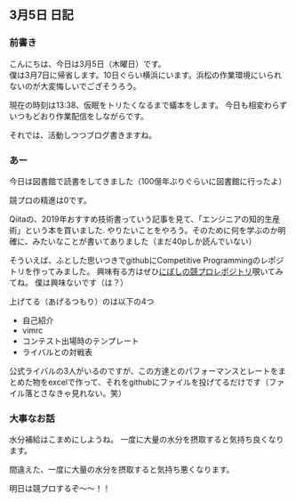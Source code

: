 ## 3月5日 日記

### 前書き
こんにちは、今日は3月5日（木曜日）です。<bR>
僕は3月7日に帰省します。10日ぐらい横浜にいます。浜松の作業環境にいられないのが大変悔しいでござそうろう。

現在の時刻は13:38、仮眠をトリたくなるまで蟻本をします。
今日も相変わらずいつもどおり作業配信をしながらです。

それでは、活動しつつブログ書きますね。

### あー
今日は図書館で読書をしてきました（100億年ぶりぐらいに図書館に行ったよ）

競プロの精進は0です。

Qiitaの、2019年おすすめ技術書っていう記事を見て、「エンジニアの知的生産術」という本を買いました.
やりたいことをやろう。そのために何を学ぶのか明確に、みたいなことが書いてありました（まだ40pしか読んでいない）

そういえば、ふとした思いつきでgithubにCompetitive Programmingのレポジトリを作ってみました。
興味有る方はぜひ[にぼしの競プロレポジトリ](https://github.com/nibosea/CompetitiveProgramming)覗いてみてね。
僕は興味ないです（は？）

上げてる（あげるつもり）のは以下の4つ
- 自己紹介
- vimrc
- コンテスト出場時のテンプレート
- ライバルとの対戦表

公式ライバルの3人がいるのですが、この方達とのパフォーマンスとレートをまとめた物をexcelで作って、それをgithubにファイルを投げてるだけです（ファイル落とさなきゃ見れない。笑）

### 大事なお話

水分補給はこまめにしようね。
一度に大量の水分を摂取すると気持ち良くなります。

間違えた、一度に大量の水分を摂取すると気持ち悪くなります。

明日は競プロするぞ〜〜！！
